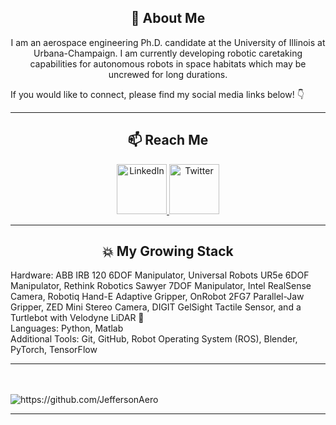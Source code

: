 <h2 align="center"> 🤖 About Me </h2>
<p align="center">
  I am an aerospace engineering Ph.D. candidate at the University of Illinois at Urbana-Champaign.
  I am currently developing robotic caretaking capabilities for autonomous robots in space habitats which may be uncrewed for long durations.
  
If you would like to connect, please find my social media links below! 👇
  
 <hr>
<h2  align="center">📫 Reach Me </h2>
<p align="center">
<a target="_blank" href="https://www.linkedin.com/in/hollymdinkel">
  <img src="https://edent.github.io/SuperTinyIcons/images/svg/linkedin.svg" width="80px" title="LinkedIn"/>
</a>
<a target="_blank" href="https://twitter.com/JeffersonAero">
  <img src="https://edent.github.io/SuperTinyIcons/images/svg/twitter.svg" width="80px" title="Twitter"/>
</a>
 
 <hr>

<h2 align="center"> 💥 My Growing Stack</h2>
Hardware: ABB IRB 120 6DOF Manipulator, Universal Robots UR5e 6DOF Manipulator, Rethink Robotics Sawyer 7DOF Manipulator, Intel RealSense Camera, Robotiq Hand-E Adaptive Gripper, OnRobot 2FG7 Parallel-Jaw Gripper, ZED Mini Stereo Camera, DIGIT GelSight Tactile Sensor, and a Turtlebot with Velodyne LiDAR 🐢 
<br>
Languages: Python, Matlab
<br>
Additional Tools: Git, GitHub, Robot Operating System (ROS), Blender, PyTorch, TensorFlow


</p>
<hr>
 <br> <br>
  <img src="https://komarev.com/ghpvc/?username=JeffersonAero" alt="https://github.com/JeffersonAero" />
</p>

<hr>
